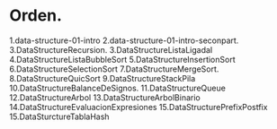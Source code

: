 # Orden.

1.data-structure-01-intro
2.data-structure-01-intro-seconpart.
3.DataStructureRecursion.
3.DataStructureListaLigadaI
4.DataStructureListaBubbleSort
5.DataStructureInsertionSort
6.DataStructureSelectionSort
7.DataStructureMergeSort.
8.DataStructureQuicSort
9.DataStructureStackPila
10.DataStructureBalanceDeSignos.
11.DataStructureQueue
12.DataStructureArbol
13.DataStructureArbolBinario
14.DataStructureEvaluacionExpresiones
15.DataStructurePrefixPostfix
15.DataSturctureTablaHash